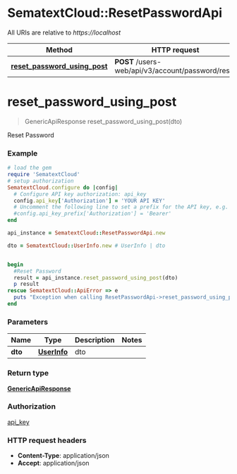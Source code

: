 # SematextCloud::ResetPasswordApi

All URIs are relative to *https://localhost*

| Method                                                                         | HTTP request                                      | Description    |
| ------------------------------------------------------------------------------ | ------------------------------------------------- | -------------- |
| [**reset_password_using_post**](ResetPasswordApi.md#reset_password_using_post) | **POST** /users-web/api/v3/account/password/reset | Reset Password |


# **reset_password_using_post**
> GenericApiResponse reset_password_using_post(dto)

Reset Password

### Example
```ruby
# load the gem
require 'SematextCloud'
# setup authorization
SematextCloud.configure do |config|
  # Configure API key authorization: api_key
  config.api_key['Authorization'] = 'YOUR API KEY'
  # Uncomment the following line to set a prefix for the API key, e.g. 'Bearer' (defaults to nil)
  #config.api_key_prefix['Authorization'] = 'Bearer'
end

api_instance = SematextCloud::ResetPasswordApi.new

dto = SematextCloud::UserInfo.new # UserInfo | dto


begin
  #Reset Password
  result = api_instance.reset_password_using_post(dto)
  p result
rescue SematextCloud::ApiError => e
  puts "Exception when calling ResetPasswordApi->reset_password_using_post: #{e}"
end
```

### Parameters

| Name    | Type                        | Description | Notes |
| ------- | --------------------------- | ----------- | ----- |
| **dto** | [**UserInfo**](UserInfo.md) | dto         |

### Return type

[**GenericApiResponse**](GenericApiResponse.md)

### Authorization

[api_key](../README.md#api_key)

### HTTP request headers

 - **Content-Type**: application/json
 - **Accept**: application/json
